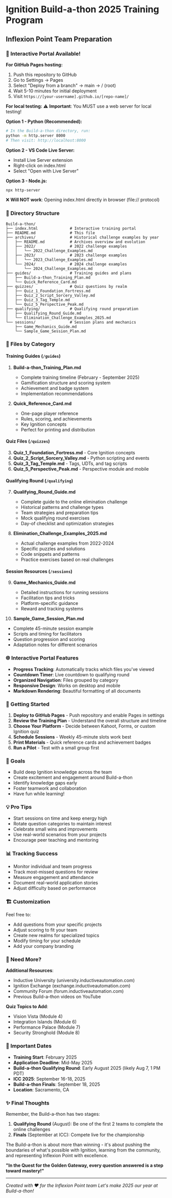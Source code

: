 # Ignition Build-a-thon 2025 Training Program
## Inflexion Point Team Preparation

### 🎨 Interactive Portal Available!

**For GitHub Pages hosting:**
1. Push this repository to GitHub
2. Go to Settings → Pages
3. Select "Deploy from a branch" → main → / (root)
4. Wait 5-10 minutes for initial deployment
5. Visit `https://[your-username].github.io/[repo-name]/`

**For local testing:**
⚠️ **Important**: You MUST use a web server for local testing!

**Option 1 - Python (Recommended):**
```bash
# In the Build-a-thon directory, run:
python -m http.server 8000
# Then visit: http://localhost:8000
```

**Option 2 - VS Code Live Server:**
- Install Live Server extension
- Right-click on index.html
- Select "Open with Live Server"

**Option 3 - Node.js:**
```bash
npx http-server
```

❌ **Will NOT work**: Opening index.html directly in browser (file:// protocol)

### 📁 Directory Structure

```
Build-a-thon/
├── index.html              # Interactive training portal
├── README.md               # This file
├── archives/               # Historical challenge examples by year
│   ├── README.md           # Archives overview and evolution
│   ├── 2022/               # 2022 challenge examples
│   │   └── 2022_Challenge_Examples.md
│   ├── 2023/               # 2023 challenge examples
│   │   └── 2023_Challenge_Examples.md
│   └── 2024/               # 2024 challenge examples
│       └── 2024_Challenge_Examples.md
├── guides/                 # Training guides and plans
│   ├── Build-a-thon_Training_Plan.md
│   └── Quick_Reference_Card.md
├── quizzes/                # Quiz questions by realm
│   ├── Quiz_1_Foundation_Fortress.md
│   ├── Quiz_2_Script_Sorcery_Valley.md
│   ├── Quiz_3_Tag_Temple.md
│   └── Quiz_5_Perspective_Peak.md
├── qualifying/             # Qualifying round preparation
│   ├── Qualifying_Round_Guide.md
│   └── Elimination_Challenge_Examples_2025.md
└── sessions/               # Session plans and mechanics
    ├── Game_Mechanics_Guide.md
    └── Sample_Game_Session_Plan.md
```

### 📄 Files by Category

#### Training Guides (`/guides`)
1. **Build-a-thon_Training_Plan.md**
   - Complete training timeline (February - September 2025)
   - Gamification structure and scoring system
   - Achievement and badge system
   - Implementation recommendations

2. **Quick_Reference_Card.md**
   - One-page player reference
   - Rules, scoring, and achievements
   - Key Ignition concepts
   - Perfect for printing and distribution

#### Quiz Files (`/quizzes`)
3. **Quiz_1_Foundation_Fortress.md** - Core Ignition concepts
4. **Quiz_2_Script_Sorcery_Valley.md** - Python scripting and events
5. **Quiz_3_Tag_Temple.md** - Tags, UDTs, and tag scripts
6. **Quiz_5_Perspective_Peak.md** - Perspective module and mobile

#### Qualifying Round (`/qualifying`)
7. **Qualifying_Round_Guide.md**
   - Complete guide to the online elimination challenge
   - Historical patterns and challenge types
   - Team strategies and preparation tips
   - Mock qualifying round exercises
   - Day-of checklist and optimization strategies

8. **Elimination_Challenge_Examples_2025.md**
   - Actual challenge examples from 2022-2024
   - Specific puzzles and solutions
   - Code snippets and patterns
   - Practice exercises based on real challenges

#### Session Resources (`/sessions`)
9. **Game_Mechanics_Guide.md**
   - Detailed instructions for running sessions
   - Facilitation tips and tricks
   - Platform-specific guidance
   - Reward and tracking systems

10. **Sample_Game_Session_Plan.md**
   - Complete 45-minute session example
   - Scripts and timing for facilitators
   - Question progression and scoring
   - Adaptation notes for different scenarios

### 🌐 Interactive Portal Features

- **Progress Tracking**: Automatically tracks which files you've viewed
- **Countdown Timer**: Live countdown to qualifying round
- **Organized Navigation**: Files grouped by category
- **Responsive Design**: Works on desktop and mobile
- **Markdown Rendering**: Beautiful formatting of all documents

### 🚀 Getting Started

1. **Deploy to GitHub Pages** - Push repository and enable Pages in settings
2. **Review the Training Plan** - Understand the overall structure and timeline
3. **Choose Your Platform** - Decide between Kahoot, Forms, or custom Ignition quiz
3. **Schedule Sessions** - Weekly 45-minute slots work best
4. **Print Materials** - Quick reference cards and achievement badges
5. **Run a Pilot** - Test with a small group first

### 🎯 Goals

- Build deep Ignition knowledge across the team
- Create excitement and engagement around Build-a-thon
- Identify knowledge gaps early
- Foster teamwork and collaboration
- Have fun while learning!

### 💡 Pro Tips

- Start sessions on time and keep energy high
- Rotate question categories to maintain interest
- Celebrate small wins and improvements
- Use real-world scenarios from your projects
- Encourage peer teaching and mentoring

### 📊 Tracking Success

- Monitor individual and team progress
- Track most-missed questions for review
- Measure engagement and attendance
- Document real-world application stories
- Adjust difficulty based on performance

### 🏗️ Customization

Feel free to:
- Add questions from your specific projects
- Adjust scoring to fit your team
- Create new realms for specialized topics
- Modify timing for your schedule
- Add your company branding

### 🤝 Need More?

**Additional Resources**:
- Inductive University (university.inductiveautomation.com)
- Ignition Exchange (exchange.inductiveautomation.com)
- Community Forum (forum.inductiveautomation.com)
- Previous Build-a-thon videos on YouTube

**Quiz Topics to Add**:
- Vision Vista (Module 4)
- Integration Islands (Module 6)
- Performance Palace (Module 7)
- Security Stronghold (Module 8)

### 📅 Important Dates

- **Training Start**: February 2025
- **Application Deadline**: Mid-May 2025
- **Build-a-thon Qualifying Round**: Early August 2025 (likely Aug 7, 1 PM PDT)
- **ICC 2025**: September 16-18, 2025
- **Build-a-thon Finals**: September 18, 2025
- **Location**: Sacramento, CA

### ✨ Final Thoughts

Remember, the Build-a-thon has two stages:
1. **Qualifying Round** (August): Be one of the first 2 teams to complete the online challenges
2. **Finals** (September at ICC): Compete live for the championship

The Build-a-thon is about more than winning - it's about pushing the boundaries of what's possible with Ignition, learning from the community, and representing Inflexion Point with excellence.

**"In the Quest for the Golden Gateway, every question answered is a step toward mastery!"**

---

*Created with ❤️ for the Inflexion Point team*
*Let's make 2025 our year at Build-a-thon!*
